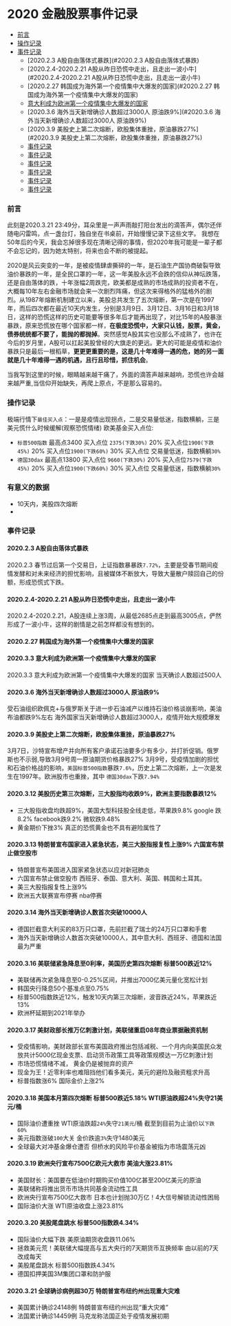 # 2020 金融股票事件记录
- [前言](#前言)
- [操作记录](#操作记录)
- [事件记录](#事件记录)
  - [2020.2.3 A股自由落体式暴跌](#2020.2.3 A股自由落体式暴跌)
  - [2020.2.4-2020.2.21 A股从昨日恐慌中走出，且走出一波小牛](#2020.2.4-2020.2.21 A股从昨日恐慌中走出，且走出一波小牛)
  - [2020.2.27 韩国成为海外第一个疫情集中大爆发的国家](#2020.2.27 韩国成为海外第一个疫情集中大爆发的国家)
  - [意大利成为欧洲第一个疫情集中大爆发的国家](#意大利成为欧洲第一个疫情集中大爆发的国家)
  - [2020.3.6 海外当天新增确诊人数超过3000人 原油跌9%](#2020.3.6 海外当天新增确诊人数超过3000人 原油跌9%)
  - [2020.3.9 美股史上第二次熔断，欧股集体重挫，原油暴跌27%](#2020.3.9 美股史上第二次熔断，欧股集体重挫，原油暴跌27%)
  - [事件记录](#事件记录)
  - [事件记录](#事件记录)
  - [事件记录](#事件记录)
  - [事件记录](#事件记录)
  - [事件记录](#事件记录)
  - [事件记录](#事件记录)
### 前言
  此刻是2020.3.21 23:49分，耳朵里是一声声雨敲打阳台发出的滴答声，偶尔还伴随电闪雷鸣，点一盏台灯，独自坐在书桌前，开始慢慢记录下这些文字。
  我想在50年后的今天，我会忘掉很多现在清晰记得的事情，但2020年我可能是一辈子都不会忘记的，因为她太特别，将来也会不断的被提起。
  
  2020是风云突变的一年，是被疫情肆虐撕碎的一年，是石油生产国协商破裂导致油价暴跌的一年，是全民口罩的一年，这一年美股永远不会跌的信仰从神坛跌落，还是自由落体的跌，十年涨幅2周跌完，欧美都是成熟的市场成熟的投资者不在，大概每10年左右金融市场就会来一次剧烈阵痛，但这次来得格外的猛格外的剧烈。从1987年熔断机制建立以来，美股总共发生了五次熔断，第一次是在1997年，而后四次都在最近10天内发生，分别是3月9日、3月12日、3月16日和3月18日，这样的恐慌这样的历史可能要等很多年后才能再出现了，对比15年的A股暴涨暴跌，原来恐慌放在哪个国家都一样，**在极度恐慌中，大家只认钱，股票，黄金，债券统统都不要了，能抛的都抛掉**。突然感觉A股其实也没那么不成熟了，也许在今后的岁月里，A股可以扛起美股曾经的大旗走的更远。更大的可能是疫情和油价暴跌只是最后一根稻草，**更更更重要的是，这是几十年难得一遇的危，她的另一面就是几十年难得一遇的机遇，且行且珍惜，抓住机会**。
  
当我写到这里的时候，眼睛越来越干痛了，外面的滴答声越来越响，恐慌也许会越来越严重,当信仰开始缺失，再爬上原点，不是那么容易的。
### 操作记录
极端行情下`最佳买入点`：一是是疫情出现拐点，二是交易量低迷，指数横躺，三是美元慌什么时候缓解(观察恐慌情绪) 
欧美基金买入点位:  
- `标普500指数` 最高点3400 买入点位 `2375(下跌30%)` 20% 买入点位`1900(下跌45%)` 20%  买入点位`1900(下跌60%)` 30% 买入点位 交易量低迷，指数横躺`30% `   
- `德国30dax` 最高点13800 买入点位 `9660(下跌30%)` 20% 买入点位`7579(下跌45%)` 20%  买入点位`1900(下跌60%)` 30% 买入点位 交易量低迷，指数横躺`30%` 
### 有意义的数据
- 10天内，美股四次熔断
- 
### 事件记录
#### 2020.2.3 A股自由落体式暴跌
  2020.2.3 春节过后第一个交易日，上证指数暴暴跌`7.72%`，主要是受春节期间疫情发酵和对未来经济的担忧影响，且被媒体不断放大，导致大量散户赎回自己的份额，形成恐慌式下跌。
#### 2020.2.4-2020.2.21 A股从昨日恐慌中走出，且走出一波小牛
  2020.2.4-2020.2.21，A股连续上涨3周，从最低2685点走到最高3005点，俨然形成了一波小牛，这样的剧情是之前怎样都没有想到的。
#### 2020.2.27 韩国成为海外第一个疫情集中大爆发的国家
#### 2020.3.3 意大利成为欧洲第一个疫情集中大爆发的国家
2020.3.3 意大利成为欧洲第一个疫情集中大爆发的国家 当天确诊人数超过500人

  
#### 2020.3.6 海外当天新增确诊人数超过3000人 原油跌9%
受石油组织欧佩克+与俄罗斯关于进一步石油减产以维持石油价格谈崩影响，美油布油都跌9%左右
海外国家当天新增确诊人数超过3000人，疫情开始大规模爆发
#### 2020.3.9 美股史上第二次熔断，欧股集体重挫，原油暴跌27%
3月7日，沙特宣布增产并向所有客户承诺石油要多少有多少，并打折促销。俄罗斯也不示弱,导致3月9号周一原油期货价格暴跌27%
3月9号，受疫情加剧的担忧和石油价格战的影响，`美国标普500指数`暴跌`7.6%`，历史上第二次熔断，上一次是发生在1997年。欧洲股市也重挫，其中
`德国30dax`下跌`7.94%`
#### 2020.3.12 美股历史第三次熔断，三大股指均收跌9%，欧洲主要指数暴跌12%
- 三大股指收盘均跌超9%，美国大型科技股全线走低，苹果跌9.8% google 跌8.2% facebook跌9.2% 微软跌9.48%  
- 黄金期价下挫3%  真正的恐慌黄金也不具有避险属性了
#### 2020.3.13 特朗普宣布国家进入紧急状态，美三大股指报复性上涨9% 六国宣布禁止做空股市
- 特朗普宣布美国进入国家紧急状态以应对新冠肺炎
- 六国宣布禁止做空股市 西班牙、泰国、意大利、英国、韩国和土耳其。
- 美三大股指报复性上涨9%
- 欧洲五大联赛宣布停赛 nba停赛
#### 2020.3.14 海外当天新增确诊人数首次突破10000人
- 德国拦截意大利买的83万只口罩，先前拦截了瑞士的24万只口罩和手套
- 海外当天新增确诊人数首次突破10000人，其中意大利、西班牙、德国和法国最为严重
#### 2020.3.16 美联储紧急降息至0利率，美国历史第四次熔断 标普500跌近12%
- 美联储再次紧急降息至0-0.25%区间，并推出7000亿美元量化宽松计划
- 韩国央行降息50个基准点至0.75%
- 标普500指数跌近12%，触发10天内第三次熔断，波音跌近24%，苹果跌近13%
- 欧洲杯延期到2021年举办
#### 2020.3.17 美财政部长推万亿刺激计划，美联储重启08年商业票据融资机制
- 受疫情影响，美财政部长宣布美国政府推出包括减税、一个月内向美国民众发放共计5000亿现金支票、启动货币政策工具等政策规模达一万亿刺激计划  
- 市场恐慌情绪不减， 黄金仍是被抛弃的资产  
- 现金为王！近零利率也难阻挡他们看多美元，美元的避险及融资粗求升高
- 标普指数涨6%  国际金价上涨2%
#### 2020.3.18 美国本月第四次熔断 标普500跌近5.18% WTI原油跌超24%失守21美元/桶
- 国际油价遭重挫 WTI原油跌超`24%`失守`21美元`/桶 截至到目前为止油价以`下跌60%`
- 美元指数涨破`100`大关 金价跌逾`3%`失守1480美元  
- 全球最大对冲基金爆仓遭否 但桥水的风险平价基金被指为市场震荡元凶 

#### 2020.3.19 欧洲央行宣布7500亿欧元大救市 美油大涨23.81%
- 美国财长：美国要在低油价时期购买价值100亿甚至200亿美元的原油
- 美联储称将推出货币市场共同基金流动性工具
- 欧洲央行宣布7500亿大救市 日本也计划抛30万亿！4大信号解锁流动性困局
- 国际油价大涨 WTI原油收盘上涨23.81%

#### 2020.3.20 美股尾盘跳水 标普500指数跌4.34%
- 国际油价大幅下跌 美原油期货收盘跌11.06%
- 拯救美元荒！美联储大幅提高与五大央行的7天期货币互换频率 由以前的7天改成每天
- 美股尾盘跳水 标普500指数跌4.34%
- 德国扣押美国3M集团口罩和防护服


#### 2020.3.21 全球确诊病例超30万 特朗普宣布纽约州出现重大灾难
- 美国累计确诊24148例 特朗普宣布纽约州出现“重大灾难”
- 法国累计确诊14459例 马克龙称法国正处于疫情发展初期












  
 



  
 
